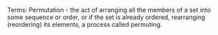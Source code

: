Terms:
Permutation - the act of arranging all the members of a set into some sequence or order, or if the set is already ordered, rearranging (reordering) its elements, a process called permuting.
